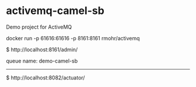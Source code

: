 # activemq-camel-sb
Demo project for ActiveMQ

docker run -p 61616:61616 -p 8161:8161 rmohr/activemq

$ http://localhost:8161/admin/

queue name: demo-camel-sb

------------------------------

$ http://localhost:8082/actuator/

